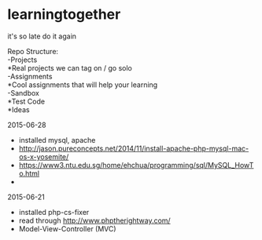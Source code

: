 # learningtogether
it's so late
do it again

Repo Structure:  
-Projects  
  *Real projects we can tag on / go solo  
-Assignments  
  *Cool assignments that will help your learning  
-Sandbox  
  *Test Code  
  *Ideas  

2015-06-28
- installed mysql, apache
- http://jason.pureconcepts.net/2014/11/install-apache-php-mysql-mac-os-x-yosemite/
- https://www3.ntu.edu.sg/home/ehchua/programming/sql/MySQL_HowTo.html
- 

2015-06-21
- installed php-cs-fixer
- read through http://www.phptherightway.com/
- Model-View-Controller (MVC)
